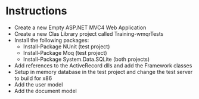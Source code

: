 Instructions
============

* Create a new Empty ASP.NET MVC4 Web Application
* Create a new Clas Library project called Training-wmqrTests
* Install the following packages:
	* Install-Package NUnit (test project)
	* Install-Package Moq (test project)
	* Install-Package System.Data.SQLite (both projects)
* Add references to the ActiveRecord dlls and add the Framework classes
* Setup in memory database in the test project and change the test server to build for x86
* Add the user model
* Add the document model
	